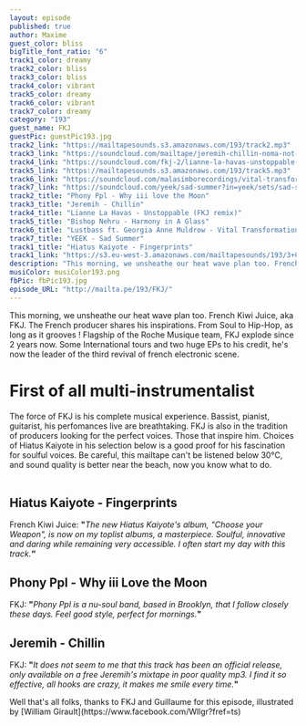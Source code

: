 ```yaml
---
layout: episode
published: true
author: Maxime
guest_color: bliss
bigTitle_font_ratio: "6"
track1_color: dreamy
track2_color: bliss
track3_color: bliss
track4_color: vibrant
track5_color: dreamy
track6_color: vibrant
track7_color: dreamy
category: "193"
guest_name: FKJ
guestPic: guestPic193.jpg
track2_link: "https://mailtapesounds.s3.amazonaws.com/193/track2.mp3"
track3_link: "https://soundcloud.com/mailtape/jeremih-chillin-noma-not-on-my-album"
track4_link: "https://soundcloud.com/fkj-2/lianne-la-havas-unstoppable-fkj-remix"
track5_link: "https://mailtapesounds.s3.amazonaws.com/193/track5.mp3"
track6_link: "https://soundcloud.com/malasimborecordings/vital-transformation-feat-georgia-anne-muldrow-lustbass"
track7_link: "https://soundcloud.com/yeek/sad-summer?in=yeek/sets/sad-summer-2015"
track2_title: "Phony Ppl - Why iii love the Moon"
track3_title: "Jeremih - Chillin"
track4_title: "Lianne La Havas - Unstoppable (FKJ remix)"
track5_title: "Bishop Nehru - Harmony in A Glass"
track6_title: "Lustbass ft. Georgia Anne Muldrow - Vital Transformation"
track7_title: "YEEK - Sad Summer"
track1_title: "Hiatus Kaiyote - Fingerprints"
track1_link: "https://s3.eu-west-3.amazonaws.com/mailtapesounds/193/3+09+Fingerprints.mp3"
description: "This morning, we unsheathe our heat wave plan too. French Kiwi Juice, aka FKJ. The French producer shares his inspirations. From Soul to Hip-Hop, as long as it grooves ! Flagship of the Roche Musique team, FKJ explode since 2 years now. Some International tours and two huge EPs to his credit, he's now the leader of the third revival of french electronic scene. "
musiColor: musiColor193.png
fbPic: fbPic193.jpg
episode_URL: "http://mailta.pe/193/FKJ/"
---
```





<p id="introduction">
This morning, we unsheathe our heat wave plan too. French Kiwi Juice, aka FKJ. The French producer shares his inspirations. From Soul to Hip-Hop, as long as it grooves ! Flagship of the Roche Musique team, FKJ explode since 2 years now. Some International tours and two huge EPs to his credit, he's now the leader of the third revival of french electronic scene. 
</p>

# First of all multi-instrumentalist 
The force of FKJ is his complete musical experience. Bassist, pianist, guitarist, his perfomances live are breathtaking. FKJ is also in the tradition of producers looking for the perfect voices. Those that inspire him. Choices of Hiatus Kaiyote in his selection below is a good proof for his fascination for soulful voices. Be careful, this mailtape can't be listened below 30°C, and sound quality is better near the beach, now you know what to do. 
<br>
<br>


## Hiatus Kaiyote - Fingerprints
French Kiwi Juice: **"**_The new Hiatus Kaiyote's album, "Choose your Weapon", is now on my toplist albums, a masterpiece. Soulful, innovative and daring while remaining very accessible. I often start my day with this track._**“**

## Phony Ppl - Why iii Love the Moon
FKJ: **"**_Phony Ppl is a nu-soul band, based in Brooklyn, that I follow closely these days. Feel good style, perfect for mornings._**"**

## Jeremih - Chillin 
FKJ: **"**_It does not seem to me that this track has been an official release, only available on a free Jeremih's mixtape in poor quality mp3. I find it so effective, all hooks are crazy, it makes me smile every time._**"**

 
<p id="outroduction">
Well that's all folks, thanks to FKJ and Guillaume for this episode, illustrated by [William Girault](https://www.facebook.com/Wllgr?fref=ts)

</p>
